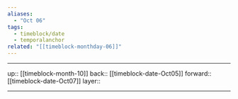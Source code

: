 ```yaml
---
aliases:
  - "Oct 06"
tags:
  - timeblock/date
  - temporalanchor
related: "[[timeblock-monthday-06]]"
---
```




***

up:: [[timeblock-month-10]]
back:: [[timeblock-date-Oct05]]
forward:: [[timeblock-date-Oct07]]
layer:: 

***
